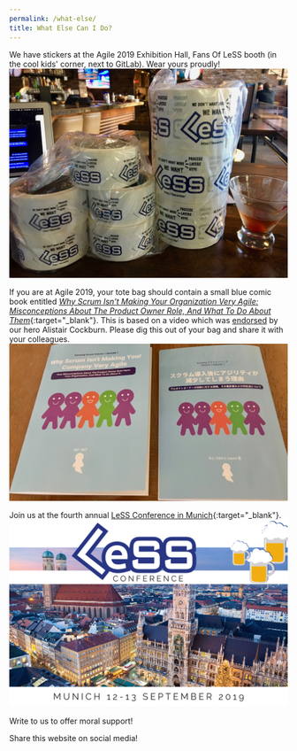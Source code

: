 ```yaml
---
permalink: /what-else/
title: What Else Can I Do?
---
```

We have stickers at the Agile 2019 Exhibition Hall, Fans Of LeSS booth
(in the cool kids' corner, next to GitLab).  Wear yours proudly!
![WE WANT LeSS stickers](../images/2000-LeSS-stickers-next-to-a-Manhattan.jpg)

If you are at Agile 2019, your tote bag should contain a small blue
comic book entitled
[_Why Scrum Isn't Making Your Organization Very Agile: Misconceptions About The Product Owner Role, And What To Do About Them_](https://seattlescrum.com/downloads/Why-Scrum-Isnt-Making-Your-Organization-Very-Agile-Product-Owner-Misconceptions.pdf){:target="_blank"}.
This is based on a video which was
[endorsed](https://twitter.com/TotherAlistair/status/1136145401311088640)
by our hero Alistair Cockburn.  Please dig this out of your bag and
share it with your colleagues.
![Why-Scrum-Isnt-Making-Your-Company-Very-Agile-book-covers.jpg](../images/Why-Scrum-Isnt-Making-Your-Company-Very-Agile-book-covers.jpg)

Join us at the fourth annual
[LeSS Conference in Munich](https://less.works/less-conferences/2019-munich/index.html){:target="_blank"}.
![LeSS-Conference-banner](../images/LeSS-Conference-banner.png)

Write to us to offer moral support!

Share this website on social media!
